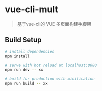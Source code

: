 # vue-cli-mult

> 基于vue-cli的 VUE 多页面构建手脚架

## Build Setup

```bash
# install dependencies
npm install

# serve with hot reload at localhost:8080
npm run dev -- xx

# build for production with minification
npm run build -- xx
```
